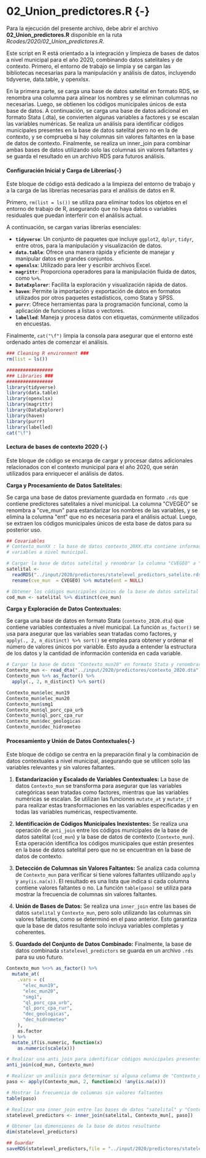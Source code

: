 # 02_Union_predictores.R {-}

Para la ejecución del presente archivo, debe abrir el archivo **02_Union_predictores.R** disponible en la ruta *Rcodes/2020/02_Union_predictores.R*.

Este script en R está orientado a la integración y limpieza de bases de datos a nivel municipal para el año 2020, combinando datos satelitales y de contexto. Primero, el entorno de trabajo se limpia y se cargan las bibliotecas necesarias para la manipulación y análisis de datos, incluyendo tidyverse, data.table, y openxlsx.

En la primera parte, se carga una base de datos satelital en formato RDS, se renombra una columna para alinear los nombres y se eliminan columnas no necesarias. Luego, se obtienen los códigos municipales únicos de esta base de datos. A continuación, se carga una base de datos adicional en formato Stata (.dta), se convierten algunas variables a factores y se escalan las variables numéricas. Se realiza un análisis para identificar códigos municipales presentes en la base de datos satelital pero no en la de contexto, y se comprueba si hay columnas sin valores faltantes en la base de datos de contexto. Finalmente, se realiza un inner_join para combinar ambas bases de datos utilizando solo las columnas sin valores faltantes y se guarda el resultado en un archivo RDS para futuros análisis.

#### Configuración Inicial y Carga de Librerías{-}

Este bloque de código está dedicado a la limpieza del entorno de trabajo y a la carga de las librerías necesarias para el análisis de datos en R.

Primero, `rm(list = ls())` se utiliza para eliminar todos los objetos en el entorno de trabajo de R, asegurando que no haya datos o variables residuales que puedan interferir con el análisis actual.

A continuación, se cargan varias librerías esenciales:

- **`tidyverse`**: Un conjunto de paquetes que incluye `ggplot2`, `dplyr`, `tidyr`, entre otros, para la manipulación y visualización de datos.
- **`data.table`**: Ofrece una manera rápida y eficiente de manejar y manipular datos en grandes conjuntos.
- **`openxlsx`**: Utilizado para leer y escribir archivos Excel.
- **`magrittr`**: Proporciona operadores para la manipulación fluida de datos, como `%>%`.
- **`DataExplorer`**: Facilita la exploración y visualización rápida de datos.
- **`haven`**: Permite la importación y exportación de datos en formatos utilizados por otros paquetes estadísticos, como Stata y SPSS.
- **`purrr`**: Ofrece herramientas para la programación funcional, como la aplicación de funciones a listas o vectores.
- **`labelled`**: Maneja y procesa datos con etiquetas, comúnmente utilizados en encuestas.

Finalmente, `cat("\f")` limpia la consola para asegurar que el entorno esté ordenado antes de comenzar el análisis.


``` r
### Cleaning R environment ###
rm(list = ls())

#################
### Libraries ###
#################
library(tidyverse)
library(data.table)
library(openxlsx)
library(magrittr)
library(DataExplorer)
library(haven)
library(purrr)
library(labelled)
cat("\f")
```

#### Lectura de bases de contexto 2020 {-}



Este bloque de código se encarga de cargar y procesar datos adicionales relacionados con el contexto municipal para el año 2020, que serán utilizados para enriquecer el análisis de datos.

**Carga y Procesamiento de Datos Satelitales:**

Se carga una base de datos previamente guardada en formato `.rds` que contiene predictores satelitales a nivel municipal. La columna "CVEGEO" se renombra a "cve_mun" para estandarizar los nombres de las variables, y se elimina la columna "ent" que no es necesaria para el análisis actual. Luego, se extraen los códigos municipales únicos de esta base de datos para su posterior uso.



``` r
## Covariables
# Contexto_munXX : la base de datos contexto_20XX.dta contiene información de 
# variables a nivel municipal. 

# Cargar la base de datos satelital y renombrar la columna "CVEGEO" a "cve_mun"
satelital <-
  readRDS("../input/2020/predictores/statelevel_predictors_satelite.rds") %>%
  rename(cve_mun  = CVEGEO) %>% mutate(ent = NULL)

# Obtener los códigos municipales únicos de la base de datos satelital
cod_mun <- satelital %>% distinct(cve_mun)
```

**Carga y Exploración de Datos Contextuales:**

Se carga una base de datos en formato Stata (`contexto_2020.dta`) que contiene variables contextuales a nivel municipal. La función `as_factor()` se usa para asegurar que las variables sean tratadas como factores, y `apply(., 2, n_distinct) %>% sort()` se emplea para obtener y ordenar el número de valores únicos por variable. Esto ayuda a entender la estructura de los datos y la cantidad de información contenida en cada variable.



``` r
# Cargar la base de datos "Contexto_mun20" en formato Stata y renombrar la columna "CVEGEO" a "cve_mun"
Contexto_mun <- read_dta("../input/2020/predictores/contexto_2020.dta")
Contexto_mun %>% as_factor() %>% 
  apply(., 2, n_distinct) %>% sort()

Contexto_mun$elec_mun19
Contexto_mun$elec_mun20
Contexto_mun$smg1
Contexto_mun$ql_porc_cpa_urb
Contexto_mun$ql_porc_cpa_rur   
Contexto_mun$dec_geologicas 
Contexto_mun$dec_hidrometeo
```

#### Procesamiento y Unión de Datos Contextuales{-}

Este bloque de código se centra en la preparación final y la combinación de datos contextuales a nivel municipal, asegurando que se utilicen solo las variables relevantes y sin valores faltantes.



1. **Estandarización y Escalado de Variables Contextuales:**
   La base de datos `Contexto_mun` se transforma para asegurar que las variables categóricas sean tratadas como factores, mientras que las variables numéricas se escalan. Se utilizan las funciones `mutate_at` y `mutate_if` para realizar estas transformaciones en las variables especificadas y en todas las variables numéricas, respectivamente.

2. **Identificación de Códigos Municipales Inexistentes:**
   Se realiza una operación de `anti_join` entre los códigos municipales de la base de datos satelital (`cod_mun`) y la base de datos de contexto (`Contexto_mun`). Esta operación identifica los códigos municipales que están presentes en la base de datos satelital pero que no se encuentran en la base de datos de contexto.

3. **Detección de Columnas sin Valores Faltantes:**
   Se analiza cada columna de `Contexto_mun` para verificar si tiene valores faltantes utilizando `apply` y `any(is.na(x))`. El resultado es una lista que indica si cada columna contiene valores faltantes o no. La función `table(paso)` se utiliza para mostrar la frecuencia de columnas sin valores faltantes.

4. **Unión de Bases de Datos:**
   Se realiza una `inner_join` entre las bases de datos `satelital` y `Contexto_mun`, pero solo utilizando las columnas sin valores faltantes, como se determinó en el paso anterior. Esto garantiza que la base de datos resultante solo incluya variables completas y coherentes.

5. **Guardado del Conjunto de Datos Combinado:**
   Finalmente, la base de datos combinada `statelevel_predictors` se guarda en un archivo `.rds` para su uso futuro.


``` r
Contexto_mun %<>% as_factor() %>%
  mutate_at(
    .vars = c(
      "elec_mun19",
      "elec_mun20",
      "smg1",
      "ql_porc_cpa_urb",
      "ql_porc_cpa_rur",
      "dec_geologicas",
      "dec_hidrometeo"
    ),
    as.factor
  ) %>%
  mutate_if(is.numeric, function(x)
    as.numeric(scale(x)))

# Realizar una anti_join para identificar códigos municipales presentes en "cod_mun" pero no en "Contexto_mun"
anti_join(cod_mun, Contexto_mun)

# Realizar un análisis para determinar si alguna columna de "Contexto_mun" no tiene valores faltantes
paso <- apply(Contexto_mun, 2, function(x) !any(is.na(x)))

# Mostrar la frecuencia de columnas sin valores faltantes
table(paso)

# Realizar una inner_join entre las bases de datos "satelital" y "Contexto_mun" utilizando solo las columnas sin valores faltantes
statelevel_predictors <- inner_join(satelital, Contexto_mun[, paso])

# Obtener las dimensiones de la base de datos resultante
dim(statelevel_predictors)

## Guardar 
saveRDS(statelevel_predictors,file = "../input/2020/predictores/statelevel_predictors_df.rds")
```

